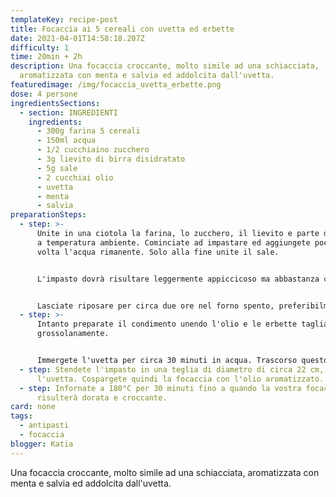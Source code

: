 ```yaml
---
templateKey: recipe-post
title: Focaccia ai 5 cereali con uvetta ed erbette
date: 2021-04-01T14:58:18.207Z
difficulty: 1
time: 20min + 2h
description: Una focaccia croccante, molto simile ad una schiacciata,
  aromatizzata con menta e salvia ed addolcita dall'uvetta.
featuredimage: /img/focaccia_uvetta_erbette.png
dose: 4 persone
ingredientsSections:
  - section: INGREDIENTI
    ingredients:
      - 300g farina 5 cereali
      - 150ml acqua
      - 1/2 cucchiaino zucchero
      - 3g lievito di birra disidratato
      - 5g sale
      - 2 cucchiai olio
      - uvetta
      - menta
      - salvia
preparationSteps:
  - step: >-
      Unite in una ciotola la farina, lo zucchero, il lievito e parte dell'acqua
      a temperatura ambiente. Cominciate ad impastare ed aggiungete poco per
      volta l'acqua rimanente. Solo alla fine unite il sale.


      L'impasto dovrà risultare leggermente appiccicoso ma abbastanza compatto.


      Lasciate riposare per circa due ore nel forno spento, preferibilmente con la luce accesa.
  - step: >-
      Intanto preparate il condimento unendo l'olio e le erbette tagliate
      grossolanamente. 


      Immergete l'uvetta per circa 30 minuti in acqua. Trascorso questo tempo, strizzatela bene e tenetela da parte.
  - step: Stendete l'impasto in una teglia di diametro di circa 22 cm, integrando
      l'uvetta. Cospargete quindi la focaccia con l'olio aromatizzato.
  - step: Infornate a 180°C per 30 minuti fino a quando la vostra focaccia non
      risulterà dorata e croccante.
card: none
tags:
  - antipasti
  - focaccia
blogger: Katia
---
```

Una focaccia croccante, molto simile ad una schiacciata, aromatizzata con menta e salvia ed addolcita dall'uvetta.